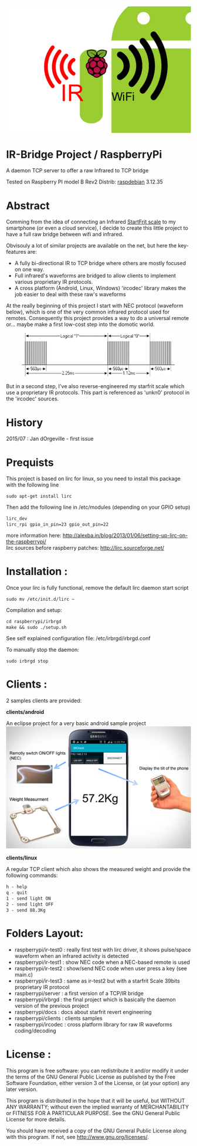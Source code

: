 <p align="right">
  <img src="banner.png" alt="banner"/>
</p>

IR-Bridge Project / RaspberryPi
================================

A daemon TCP server to offer a raw Infrared to TCP bridge

Tested on Raspberry PI model B Rev2
Distrib: [raspdebian](https://www.raspberrypi.org/downloads/) 3.12.35

Abstract
========

Comming from the idea of connecting an Infrared [StartFrit scale](https://www.starfrit.com/en/electronic-scale-with-remote-3)
to my smartphone (or even a cloud service), I decide to create this little project to have a full raw bridge between wifi and infrared.

Obvisouly a lot of similar projects are available on the net, but here the key-features are:
* A fully bi-directional IR to TCP bridge where others are mostly focused on one way.
* Full infrared's waveforms are bridged to allow clients to implement various proprietary IR protocols.
* A cross platform (Android, Linux, Windows) 'ircodec' library makes the job easier to deal with these raw's waveforms

At the really beginning of this project I start with NEC protocol (waveform below), which is one of the very common infrared protocol used for remotes.
Consequently this project provides a way to do a universal remote or... maybe make a first low-cost step into the domotic world.
<p align="center">
  <img src="nec.png" alt="nec waveform"/>
</p>

But in a second step, I've also reverse-engineered my starfrit scale which use a proprietary IR protocols.
This part is referenced as 'unkn0' protocol in the 'ircodec' sources.

History
=======

2015/07 : Jan dOrgeville - first issue

Prequists
================
This project is based on lirc for linux, so you need to install this package with the following line
```
sudo apt-get install lirc
```
Then add the following line in /etc/modules (depending on your GPIO setup)
```
lirc_dev
lirc_rpi gpio_in_pin=23 gpio_out_pin=22
```

more information here: http://alexba.in/blog/2013/01/06/setting-up-lirc-on-the-raspberrypi/  
lirc sources before raspberry patches: http://lirc.sourceforge.net/ 
	

Installation :
==============

Once your lirc is fully functional, remove the default lirc daemon start script
```
sudo mv /etc/init.d/lirc ~ 
```
Compilation and setup:
```
cd raspberrypi/irbrgd
make && sudo ./setup.sh
```

See self explained configuration file: /etc/irbrgd/irbrgd.conf

To manually stop the daemon:

```
sudo irbrgd stop
```

Clients :
=========

2 samples clients are provided:

**clients/android**

An eclipse project for a very basic android sample project
![Source Image](/android.png)


**clients/linux**

A regular TCP client which also shows the measured weight and  provide the following commands:
```
h - help
q - quit
1 - send light ON
2 - send light OFF
3 - send 88.3Kg
```

Folders Layout:
===============

* raspberrypi/ir-test0 : really first test with lirc driver, it shows pulse/space waveform when an infrared activity is detected
* raspberrypi/ir-test1 : show NEC code when a NEC-based remote is used
* raspberrypi/ir-test2 : show/send NEC code when user press a key (see main.c)
* raspberrypi/ir-test3 : same as ir-test2 but with a starfrit Scale 39bits proprietary IR protocol
* raspberrypi/server   : a first version of a TCP/IR bridge
* raspberrypi/irbrgd   : the final project which is basically the daemon version of the previous project
* raspberrypi/docs     : docs about starfrit revert engineering
* raspberrypi/clients  : clients samples
* raspberrypi/ircodec  : cross platform library for raw IR waveforms coding/decoding

License :
========

This program is free software: you can redistribute it and/or modify
it under the terms of the GNU General Public License as published by
the Free Software Foundation, either version 3 of the License, or
(at your option) any later version.

This program is distributed in the hope that it will be useful,
but WITHOUT ANY WARRANTY; without even the implied warranty of
MERCHANTABILITY or FITNESS FOR A PARTICULAR PURPOSE.  See the
GNU General Public License for more details.

You should have received a copy of the GNU General Public License
along with this program.  If not, see <http://www.gnu.org/licenses/>.

